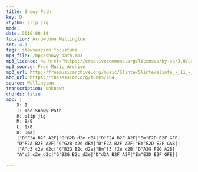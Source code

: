 ```yaml
---
title: Snowy Path
key: D
rhythm: slip jig
mode:
date: 2016-08-19
location: Arrowtown Wellington
set: 4.1
tags: slowsession focustune
mp3_file: /mp3/snowy-path.mp3
mp3_licence: <a href="https://creativecommons.org/licenses/by-sa/3.0/us/">CC BY-SA 3.0 US</a>
mp3_source: Free Music Archive
mp3_url: http://freemusicarchive.org/music/Slinte/Slinte/slinte_-_11_-_si_beag_si_mor_snowy_path
abc_url: https://thesession.org/tunes/104
source: Wellington
transcription: unknown
chords: false
abc: |
    X: 1
    T: The Snowy Path
    R: slip jig
    M: 9/8
    L: 1/8
    K: Dmaj
    |"D"F2A B2F A2F|"G"G2B d2e dBA|"D"F2A B2F A2F|"Em"E2D E2F GFE|
    "D"F2A B2F A2F|"G"G2B d2e dBA|"D"F2A B2F A2F|"Em"E2D E2F GAB||
    |"A"c3 c2e d2c|"G"B2G B2c d2e|"Bm"f3 f2e d2B|"D"A2G F2G A2B|
    "A"c3 c2e d2c|"G"B2G B2c d2e|"D"d2A B2F A2F|"Em"E2D E2F GFE||

---
```

